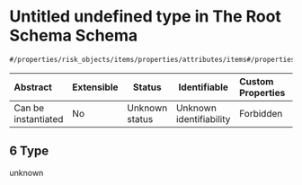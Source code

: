 # Untitled undefined type in The Root Schema Schema

```txt
#/properties/risk_objects/items/properties/attributes/items#/properties/risk_objects/items/properties/attributes/items/examples/6
```




| Abstract            | Extensible | Status         | Identifiable            | Custom Properties | Additional Properties | Access Restrictions | Defined In                                                                  |
| :------------------ | ---------- | -------------- | ----------------------- | :---------------- | --------------------- | ------------------- | --------------------------------------------------------------------------- |
| Can be instantiated | No         | Unknown status | Unknown identifiability | Forbidden         | Allowed               | none                | [quotes.schema.json\*](../../out/quotes.schema.json "open original schema") |

## 6 Type

unknown
